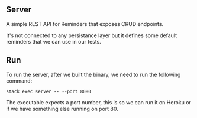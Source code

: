 ## Server

A simple REST API for Reminders that exposes CRUD endpoints.

It's not connected to any persistance layer but it defines some default
reminders that we can use in our tests.

## Run

To run the server, after we built the binary, we need to run the following command:

```
stack exec server -- --port 8080

```

The executable expects a port number, this is so we can run it on Heroku
or if we have something else running on port 80.
